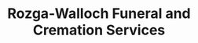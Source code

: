 ---
title: "Rozga-Walloch Funeral and Cremation Services"
url: /milwaukee/rozga-walloch-funeral-and-cremation-services/
shop: funeral directors
---